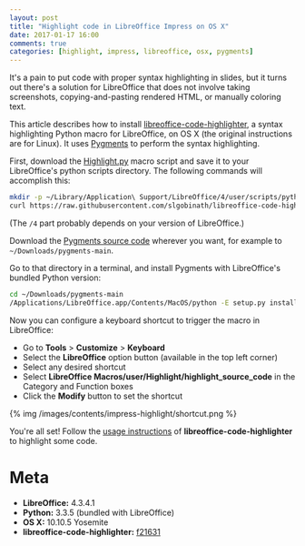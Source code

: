 ```yaml
---
layout: post
title: "Highlight code in LibreOffice Impress on OS X"
date: 2017-01-17 16:00
comments: true
categories: [highlight, impress, libreoffice, osx, pygments]
---
```


It's a pain to put code with proper syntax highlighting in slides, but it turns
out there's a solution for LibreOffice that does not involve taking screenshots,
copying-and-pasting rendered HTML, or manually coloring text.

This article describes how to install
[libreoffice-code-highlighter][libreoffice-code-highlighter], a syntax
highlighting Python macro for LibreOffice, on OS X (the original instructions
are for Linux). It uses [Pygments][pygments] to perform the syntax highlighting.

<!-- more -->



First, download the [Highlight.py][highlight-py] macro script and save it to
your LibreOffice's python scripts directory. The following commands will
accomplish this:

```bash
mkdir -p ~/Library/Application\ Support/LibreOffice/4/user/scripts/python
curl https://raw.githubusercontent.com/slgobinath/libreoffice-code-highlighter/master/Highlight.py > ~/Library/Application\ Support/LibreOffice/4/user/Scripts/Highlight.py
```

(The `/4` part probably depends on your version of LibreOffice.)

Download the [Pygments source code][pygments-downloads] wherever you want, for
example to `~/Downloads/pygments-main`.

Go to that directory in a terminal, and install Pygments with LibreOffice's
bundled Python version:

```bash
cd ~/Downloads/pygments-main
/Applications/LibreOffice.app/Contents/MacOS/python -E setup.py install
```

Now you can configure a keyboard shortcut to trigger the macro in LibreOffice:

* Go to **Tools** > **Customize** > **Keyboard**
* Select the **LibreOffice** option button (available in the top left corner)
* Select any desired shortcut
* Select **LibreOffice Macros/user/Highlight/highlight_source_code** in the Category and Function boxes
* Click the **Modify** button to set the shortcut

{% img /images/contents/impress-highlight/shortcut.png %}

You're all set! Follow the [usage instructions][highlighter-usage] of
**libreoffice-code-highlighter** to highlight some code.



# Meta

* **LibreOffice:** 4.3.4.1
* **Python:** 3.3.5 (bundled with LibreOffice)
* **OS X:** 10.10.5 Yosemite
* **libreoffice-code-highlighter:** [f21631](https://github.com/slgobinath/libreoffice-code-highlighter/blob/f216316783fa558ce0bd10da227a32500ca1a157/Highlight.py)



[libreoffice-code-highlighter]: https://github.com/slgobinath/libreoffice-code-highlighter
[highlight-py]: https://github.com/slgobinath/libreoffice-code-highlighter/blob/master/Highlight.py
[pygments]: http://pygments.org
[pygments-downloads]: https://bitbucket.org/birkenfeld/pygments-main/downloads
[highlighter-usage]: https://github.com/slgobinath/libreoffice-code-highlighter#usage

